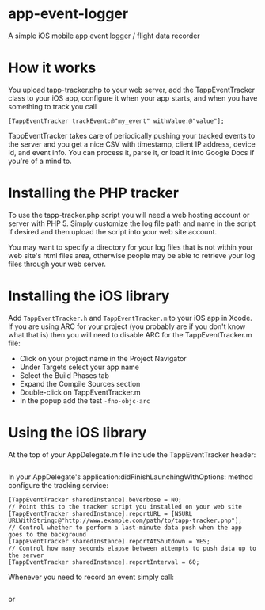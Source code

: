 app-event-logger
================

A simple iOS mobile app event logger / flight data recorder

# How it works

You upload tapp-tracker.php to your web server, add the TappEventTracker class to your iOS app, configure it when your app starts, and when you have something to track you call 

`[TappEventTracker trackEvent:@"my_event" withValue:@"value"];`

TappEventTracker takes care of periodically pushing your tracked events to the server and you get a nice CSV with timestamp, client IP address, device id, and event info. You can process it, parse it, or load it into Google Docs if you're of a mind to.

# Installing the PHP tracker

To use the tapp-tracker.php script you will need a web hosting account or server with PHP 5. Simply customize the log file path and name in the script if desired and then upload the script into your web site account.

You may want to specify a directory for your log files that is not within your web site's html files area, otherwise people may be able to retrieve your log files through your web server.

# Installing the iOS library

Add `TappEventTracker.h` and `TappEventTracker.m` to your iOS app in Xcode. If you are using ARC for your project (you probably are if you don't know what that is) then you will need to disable ARC for the TappEventTracker.m file:
* Click on your project name in the Project Navigator
* Under Targets select your app name
* Select the Build Phases tab
* Expand the Compile Sources section
* Double-click on TappEventTracker.m
* In the popup add the test `-fno-objc-arc`

# Using the iOS library

At the top of your AppDelegate.m file include the TappEventTracker header:

```#include "TappEventTracker.h"
```

In your AppDelegate's application:didFinishLaunchingWithOptions: method configure the tracking service:

```// You can set this to YES to log lots of messages to the console via NSLog()
[TappEventTracker sharedInstance].beVerbose = NO;
// Point this to the tracker script you installed on your web site
[TappEventTracker sharedInstance].reportURL = [NSURL URLWithString:@"http://www.example.com/path/to/tapp-tracker.php"];
// Control whether to perform a last-minute data push when the app goes to the background
[TappEventTracker sharedInstance].reportAtShutdown = YES;
// Control how many seconds elapse between attempts to push data up to the server
[TappEventTracker sharedInstance].reportInterval = 60;
```

Whenever you need to record an event simply call:

```[TappEventTracker trackEvent:@"MY_EVENT_NAME"];
```

or

```[TappEventTracker trackEvent:@"MY_EVENT_NAME" withValue:@"VALUE"];
```

